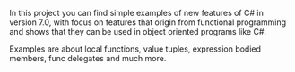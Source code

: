 
In this project you can find simple examples of new features of C# in version 7.0, with focus on features that origin from functional programming
and shows that they can be used in object oriented programs like C#.

Examples are about local functions, value tuples, expression bodied members, func delegates and much more.
